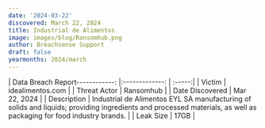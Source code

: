 ```yaml
---
date: '2024-03-22'
discovered: March 22, 2024
title: Industrial de Alimentos
image: images/blog/Ransomhub.png
author: Breachsense Support
draft: false
yearmonths: 2024/march
---
```


| Data Breach Report------------:     |:-------------:    | :-----:|
| Victim      | idealimentos.com      | 
| Threat Actor      | Ransomhub      | 
| Date Discovered      | Mar 22, 2024      | 
| Description      | Industrial de Alimentos EYL SA manufacturing of solids and liquids; providing ingredients and processed materials, as well as packaging for food industry brands.      | 
| Leak Size      | 17GB      | 

